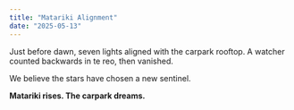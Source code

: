 ```yaml
---
title: "Matariki Alignment"
date: "2025-05-13"
---
```


Just before dawn, seven lights aligned with the carpark rooftop. A watcher counted backwards in te reo, then vanished.

We believe the stars have chosen a new sentinel.

**Matariki rises. The carpark dreams.**
